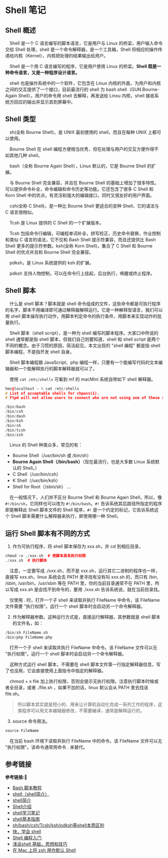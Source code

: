 # Shell 笔记

## Shell 概述

&emsp;Shell 是一个 C 语言编写的脚本语言，它是用户与 Linux 的桥梁，用户输入命令交给 Shell 处理，shell 是一个命令解释器，是一个工具箱，Shell 将相应的操作传递给内核（Kernel），内核把处理的结果输出给用户。

&emsp;Shell 是一个用 C 语言编写的程序，它是用户使用 Linux 的桥梁。**Shell 既是一种命令语言，又是一种程序设计语言。**

&emsp;shell 也是操作系统中的一个软件，它包含在 Linux 内核的外面，为用户和内核之间的交互提供了一个接口，目前最流行的 shell 为 bash shell（GUN Bourne-Again Shell）。用户的命令用 shell 去解释，再发送给 Linxu 内核，shell 接收系统方回应的输出并显示其到屏幕中。

## Shell 类型

&emsp;sh(全称 Bourne Shell)，是 UNIX 最初使用的 shell，而且在每种 UNIX 上都可以使用。

&emsp;Bourne Shell 在 shell 编程方便相当优秀，但在处理与用户的交互方便作得不如其他几种 shell。

&emsp;bash（全称 Bourne Again Shell），Linux 默认的，它是 Bourne Shell 的扩展。

&emsp;与 Bourne Shell 完全兼容，并且在 Bourne Shell 的基础上增加了很多特性。可以提供命令补全，命令编辑和命令历史等功能。它还包含了很多 C Shell 和 Korn Shell 中的优点，有灵活和强大的编辑接口，同时又很友好的用户界面。

&emsp;csh(全称 C Shell)，是一种比 Bourne Shell 更适合的变种 Shell，它的语法与 C 语言很相似。

&emsp;Tcsh 是 Linux 提供的 C Shell 的一个扩展版本。

&emsp;Tcsh 包括命令行编辑，可编程单词补全，拼写校正，历史命令替换，作业控制和类似 C 语言的语法，它不仅和 Bash Shell 提示符兼容，而且还提供比 Bash Shell 更多的提示符参数。ksh(全称 Korn Shell)，集合了 C Shell 和 Bourne Shell 的优点并且和 Bourne Shell 完全兼容。

&emsp;pdksh，是 Linux 系统提供的 ksh 的扩展。

&emsp;pdksh 支持人物控制，可以在命令行上挂起，后台执行，唤醒或终止程序。

## Shell 脚本

&emsp;什么是 shell 脚本？脚本就是 shell 命令组成的文件，这些命令都是可执行程序的名字，脚本不用编译即可通过解释器解释运行。它是一种解释型语言，我们可以用 shell 脚本操存执行动作，用脚本判定命令的执行条件，用脚本来实现动作的批量执行。

&emsp;Shell 脚本（shell script），是一种为 shell 编写的脚本程序。大家口中所说的 shell 通常都是指 shell 脚本，但我们自己则要知道，shell 和 shell script 是两个不同的概念。由于习惯的原因，简洁起见，本文出现的 "shell 编程" 都是指 shell 脚本编程，不是指开发 shell 自身。

&emsp;Shell 脚本编程跟 JavaScript、php 编程一样，只要有一个能编写代码的文本编辑器和一个能解释执行的脚本解释器就可以了。

&emsp;使用 `cat /etc/shells` 可看到 m1 的 macMini 系统自带如下 shell 解释器。

```c++
hmc@localhost ~ % cat /etc/shells
# List of acceptable shells for chpass(1).
# Ftpd will not allow users to connect who are not using one of these shells.

/bin/bash
/bin/csh
/bin/dash
/bin/ksh
/bin/sh
/bin/tcsh
/bin/zsh
```

&emsp;Linux 的 Shell 种类众多，常见的有：

+ Bourne Shell（/usr/bin/sh 或 /bin/sh）
+ **Bourne Again Shell（/bin/bash）**（现在最流行，也是大多数 Linux 系统默认的 Shell。）
+ C Shell（/usr/bin/csh）
+ K Shell（/usr/bin/ksh）
+ Shell for Root（/sbin/sh）
...

&emsp;在一般情况下，人们并不区分 Bourne Shell 和 Bourne Again Shell，所以，像 `#!/bin/sh`，它同样也可以改为 `#!/bin/bash`。`#!` 告诉系统其后路径所指定的程序即是解释此 Shell 脚本文件的 Shell 程序，`#!` 是一个约定的标记，它告诉系统这个 Shell 脚本需要什么解释器来执行，即使用哪一种 Shell。

## 运行 Shell 脚本有不同的方式

1. 作为可执行程序，将 shell 脚本保存为 xxx.sh，并 cd 到相应目录，

```c++
chmod +x ./xxx.sh  # 使脚本具有执行权限
./xxx.sh  # 执行脚本
```

&emsp;注意，一定要写成 ./xxx.sh，而不是 xxx.sh，运行其它二进制的程序也一样，直接写 xxx.sh，linux 系统会去 PATH 里寻找有没有叫 xxx.sh 的，而只有 /bin, /sbin, /usr/bin，/usr/sbin 等在 PATH 里，你的当前目录通常不在 PATH 里，所以写成 xxx.sh 是会找不到命令的，要用 ./xxx.sh 告诉系统说，就在当前目录找。

&emsp;仅使用 . 时，打开一个子 shell 来读取并执行 FileName 中命令，该 FileName 文件需要 "执行权限"。运行一个 shell 脚本时会启动另一个命令解释器。

2. 作为解释器参数。这种运行方式是，直接运行解释器，其参数就是 shell 脚本的文件名，如：

```c++
/bin/sh FileName.sh
/bin/php FileName.php
```

&emsp;打开一个子 shell 来读取并执行 FileName 中命令。该 FileName 文件可以无 "执行权限"。运行一个 shell 脚本时会启动另一个命令解释器。

&emsp;这种方式运行 shell 脚本，不需要在 shell 脚本文件第一行指定解释器信息，写了也没用，它会直接使用上面指令中指定的解释器。

&emsp;chmod + x file 加上执行权限，否则会提示无执行权限。注意执行脚本时候或者全目录，或者 ./file.sh ，如果不加的话，linux 默认会从 PATH 里去找该 file.sh。

> 所以脚本其实就是短小的、用来让计算机自动化完成一系列工作的程序，这类程序可以用文本编辑器修改，不需要编译，通常是解释运行的。

3. source 命令用法。

```c++
source FileName
```

&emsp;在当前 bash 环境下读取并执行 FileName 中的命令。该 FileName 文件可以无 "执行权限"。该命令通常用命令 . 来替代。
















## 参考链接
**参考链接:🔗**
+ [Bash 脚本教程](https://wangdoc.com/bash/)
+ [shell（shell简介）](https://www.cnblogs.com/du-z/p/10959013.html)
+ [shell简介](https://blog.csdn.net/qq_43943846/article/details/88014144)
+ [Shell介绍](https://zhuanlan.zhihu.com/p/115642982)
+ [shell学习笔记](https://zhuanlan.zhihu.com/p/143730100)
+ [shell基本指南](https://zhuanlan.zhihu.com/p/105102573)
+ [sh/bash/csh/Tcsh/ksh/pdksh等shell本质区别](https://blog.csdn.net/dream_an/article/details/50548936)
+ [快，学会 shell](https://zhuanlan.zhihu.com/p/75373580)
+ [Shell 编程入门](https://zhuanlan.zhihu.com/p/97566547)
+ [浅谈shell 基础，思想和技巧](https://zhuanlan.zhihu.com/p/129268123)
+ [在 Mac 上将 zsh 用作默认 Shell](https://support.apple.com/zh-cn/HT208050)
